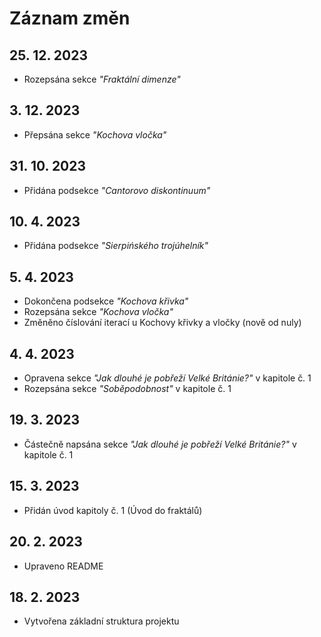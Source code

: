 # Záznam změn

## 25. 12. 2023
- Rozepsána sekce *"Fraktální dimenze"*

## 3. 12. 2023
- Přepsána sekce *"Kochova vločka"*

## 31. 10. 2023
- Přidána podsekce *"Cantorovo diskontinuum"*

## 10. 4. 2023
- Přidána podsekce *"Sierpińského trojúhelník"*

## 5. 4. 2023
- Dokončena podsekce *"Kochova křivka"*
- Rozepsána sekce *"Kochova vločka"*
- Změněno číslování iterací u Kochovy křivky a vločky (nově od nuly)

## 4. 4. 2023
- Opravena sekce *"Jak dlouhé je pobřeží Velké Británie?"* v kapitole č. 1
- Rozepsána sekce *"Soběpodobnost"* v kapitole č. 1

## 19. 3. 2023
- Částečně napsána sekce *"Jak dlouhé je pobřeží Velké Británie?"* v kapitole č. 1

## 15. 3. 2023
- Přidán úvod kapitoly č. 1 (Úvod do fraktálů)

## 20. 2. 2023
- Upraveno README

## 18. 2. 2023
- Vytvořena základní struktura projektu